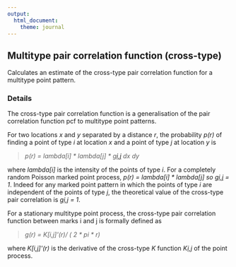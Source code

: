 ```yaml
---
output: 
  html_document: 
    theme: journal
---
```


## Multitype pair correlation function (cross-type)

Calculates an estimate of the cross-type pair correlation function for a multitype point pattern.

### Details

The cross-type pair correlation function is a generalisation of the pair correlation function pcf to multitype point patterns.

For two locations *x* and *y* separated by a distance *r*, the probability *p(r)* of finding a point of type *i* at location *x* and a point of type *j* at location *y* is

> *p(r) = lambda[i] * lambda[j] * g[i,j](r) dx dy*

where *lambda[i]* is the intensity of the points of type *i*. For a completely random Poisson marked point process, *p(r) = lambda[i] * lambda[j] so g[i,j](r) = 1*. Indeed for any marked point pattern in which the points of type *i* are independent of the points of type *j*, the theoretical value of the cross-type pair correlation is *g[i,j](r) = 1*.

For a stationary multitype point process, the cross-type pair correlation function between marks i and j is formally defined as

> *g(r) = K[i,j]'(r)/ ( 2 * pi * r)*

where *K[i,j]'(r)* is the derivative of the cross-type *K* function *K[i,j](r)* of the point process.